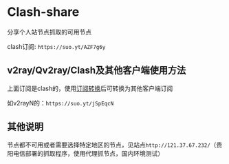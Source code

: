 # Clash-share
分享个人站节点抓取的可用节点

clash订阅: `https://suo.yt/AZF7g6y`


## v2ray/Qv2ray/Clash及其他客户端使用方法

上面订阅是clash的，使用[订阅转换](https://bianyuan.xyz/)后可转换为其他客户端订阅

如v2rayN的：`https://suo.yt/jSpEqcN`

## 其他说明
节点都不可用或者需要选择特定地区的节点，见站点`http://121.37.67.232/`（贵阳电信部署的抓取程序，使用代理抓节点，国内环境测试）

